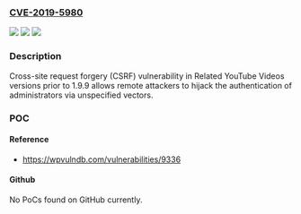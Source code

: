 ### [CVE-2019-5980](https://cve.mitre.org/cgi-bin/cvename.cgi?name=CVE-2019-5980)
![](https://img.shields.io/static/v1?label=Product&message=Related%20YouTube%20Videos&color=blue)
![](https://img.shields.io/static/v1?label=Version&message=n%2Fa&color=blue)
![](https://img.shields.io/static/v1?label=Vulnerability&message=Cross-site%20request%20forgery&color=brighgreen)

### Description

Cross-site request forgery (CSRF) vulnerability in Related YouTube Videos versions prior to 1.9.9 allows remote attackers to hijack the authentication of administrators via unspecified vectors.

### POC

#### Reference
- https://wpvulndb.com/vulnerabilities/9336

#### Github
No PoCs found on GitHub currently.

